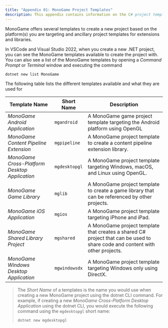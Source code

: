 ```yaml
---
title: "Appendix 01: MonoGame Project Templates"
description: This appendix contains information on the C# project templates offered by MonoGame and what each is used for.
---
```


MonoGame offers several templates to create a new project based on the platform(s) you are targeting and ancillary project templates for extensions and libraries.

In VSCode and Visual Studio 2022, when you create a new .NET project, you can see the MonoGame templates available to create the project with. You can also see a list of the MonoGame templates by opening a _Command Prompt_ or _Terminal_ window and executing the command

```sh
dotnet new list MonoGame
```

The following table lists the different templates available and what they are used for

| Template Name                                 | Short Name    | Description                                                                                                                  |
| --------------------------------------------- | ------------- | ---------------------------------------------------------------------------------------------------------------------------- |
| _MonoGame Android Application_                | `mgandroid`   | A MonoGame game project template targeting the Android platform using OpenGL                                                 |
| _MonoGame Content Pipeline Extension_         | `mgpipeline`  | A MonoGame project template to create a content pipeline extension library.                                                  |
| _MonoGame Cross-Platform Desktop Application_ | `mgdesktopgl` | A MonoGame project template targeting Windows, macOS, and Linux using OpenGL.                                                |
| _MonoGame Game Library_                       | `mglib`       | A MonoGame project template to create a game library that can be referenced by other projects.                               |
| _MonoGame iOS Application_                    | `mgios`       | A MonoGame project template targeting iPhone and iPad.                                                                       |
| _MonoGame Shared Library Project_             | `mgshared`    | A MonoGame project template that creates a shared C# project that can be used to share code and content with other projects. |
| _MonoGame Windows Desktop Application_        | `mgwindowsdx` | A MonoGame project template targeting Windows only using DirectX.                                                            |

> The _Short Name_ of a templates is the name you would use when creating a new MonoGame project using the dotnet CLI command. For example, if creating a new _MonoGame Cross-Platform Desktop Application_ using the dotnet CLI, you would execute the following command using the `mgdesktopgl` short name:
>
> ```sh
> dotnet new mgdesktopgl
> ```
